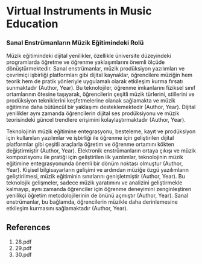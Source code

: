 # Virtual Instruments in Music Education

### Sanal Enstrümanların Müzik Eğitimindeki Rolü

Müzik eğitimindeki dijital yenilikler, özellikle üniversite düzeyindeki programlarda öğretme ve öğrenme yaklaşımlarını önemli ölçüde dönüştürmektedir. Sanal enstrümanlar, müzik prodüksiyon yazılımları ve çevrimiçi işbirliği platformları gibi dijital kaynaklar, öğrencilere müziğin hem teorik hem de pratik yönleriyle uygulamalı olarak etkileşim kurma fırsatı sunmaktadır (Author, Year). Bu teknolojiler, öğrenme imkanlarını fiziksel sınıf ortamlarının ötesine taşıyarak, öğrencilerin çeşitli müzik türlerini, stillerini ve prodüksiyon tekniklerini keşfetmelerine olanak sağlamakta ve müzik eğitimine daha bütüncül bir yaklaşımı desteklemektedir (Author, Year). Dijital yenilikler aynı zamanda öğrencilerin dijital ses prodüksiyonu ve müzik teorisindeki güncel trendlere erişimini kolaylaştırmaktadır (Author, Year).

Teknolojinin müzik eğitimine entegrasyonu, besteleme, kayıt ve prodüksiyon için kullanılan yazılımlar ve işbirliği ile öğrenme için geliştirilen dijital platformlar gibi çeşitli araçlarla öğretim ve öğrenme ortamını kökten değiştirmiştir (Author, Year). Elektronik enstrümanların ortaya çıkışı ve müzik kompozisyonu ile pratiği için geliştirilen ilk yazılımlar, teknolojinin müzik eğitimine entegrasyonunda önemli bir dönüm noktası olmuştur (Author, Year). Kişisel bilgisayarların gelişimi ve ardından müziğe özgü yazılımların geliştirilmesi, müzik eğitiminin sınırlarını genişletmiştir (Author, Year). Bu teknolojik gelişmeler, sadece müzik yaratımını ve analizini geliştirmekle kalmayıp, aynı zamanda öğrenciler için öğrenme deneyimini zenginleştiren yenilikçi öğretim metodolojilerinin de önünü açmıştır (Author, Year). Sanal enstrümanlar, bu bağlamda, öğrencilerin müzikle daha derinlemesine etkileşim kurmasını sağlamaktadır (Author, Year).


## References

1. 28.pdf
2. 29.pdf
3. 30.pdf
